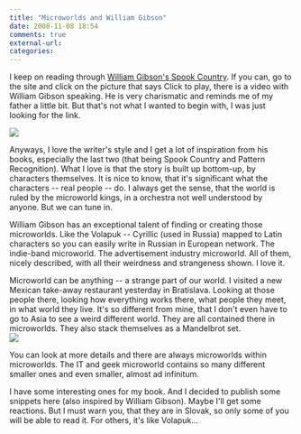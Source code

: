 ```yaml
---
title: "Microworlds and William Gibson"
date: 2008-11-08 18:54
comments: true
external-url:
categories:
---
```

I keep on reading through [William Gibson's Spook Country][1]. If you can, go to the site and click on the picture that says Click to play, there is a video with William Gibson speaking. He is very charismatic and reminds me of my father a little bit. But that's not what I wanted to begin with, I was just looking for the link.  
  
![][2]  
  
Anyways, I love the writer's style and I get a lot of inspiration from his books, especially the last two (that being Spook Country and Pattern Recognition). What I love is that the story is built up bottom-up, by characters themselves. It is nice to know, that it's significant what the characters -- real people -- do. I always get the sense, that the world is ruled by the microworld kings, in a orchestra not well understood by anyone. But we can tune in.  
  
William Gibson has an exceptional talent of finding or creating those microworlds. Like the Volapuk -- Cyrillic (used in Russia) mapped to Latin characters so you can easily write in Russian in European network. The indie-band microworld. The advertisement industry microworld. All of them, nicely described, with all their weirdness and strangeness shown. I love it.  
  
Microworld can be anything -- a strange part of our world. I visited a new Mexican take-away restaurant yesterday in Bratislava. Looking at those people there, looking how everything works there, what people they meet, in what world they live. It's so different from mine, that I don't even have to go to Asia to see a weird different world. They are all contained there in microworlds. They also stack themselves as a Mandelbrot set.  
![][3]  
  
You can look at more details and there are always microworlds within microworlds. The IT and geek microworld contains so many different smaller ones and even smaller, almost ad infinitum.  
  
I have some interesting ones for my book. And I decided to publish some snippets here (also inspired by William Gibson). Maybe I'll get some reactions. But I must warn you, that they are in Slovak, so only some of you will be able to read it. For others, it's like Volapuk...

  [1]: http://www.williamgibsonbooks.com/books/spook.asp
  [2]: http://flz.sk.cx/spook_country-730826.jpg
  [3]: http://flz.sk.cx/Mandelbrot_color_zoom.gif
